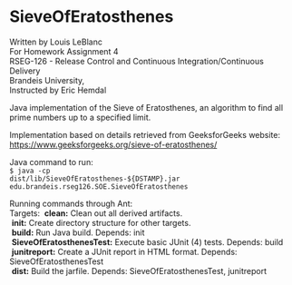 # SieveOfEratosthenes
Written by Louis LeBlanc<br>
For Homework Assignment 4<br>
RSEG-126 - Release Control and Continuous Integration/Continuous Delivery<br>
Brandeis University,<br>
Instructed by Eric Hemdal<br>

Java implementation of the Sieve of Eratosthenes, an algorithm to find all prime numbers up to a specified limit.

Implementation based on details retrieved from GeeksforGeeks website: https://www.geeksforgeeks.org/sieve-of-eratosthenes/

Java command to run:<br>
<code>$ java -cp  dist/lib/SieveOfEratosthenes-${DSTAMP}.jar edu.brandeis.rseg126.SOE.SieveOfEratosthenes</code>

Running commands through Ant:<br>
Targets:
&nbsp;<strong>clean:</strong> Clean out all derived artifacts.<br>
&nbsp;<strong>init:</strong>  Create directory structure for other targets.<br>
&nbsp;<strong>build:</strong> Run Java build. Depends: init<br>
&nbsp;<strong>SieveOfEratosthenesTest:</strong> Execute basic JUnit (4) tests. Depends: build<br>
&nbsp;<strong>junitreport:</strong> Create a JUnit report in HTML format. Depends: SieveOfEratosthenesTest<br>
&nbsp;<strong>dist:</strong> Build the jarfile. Depends: SieveOfEratosthenesTest, junitreport<br>

